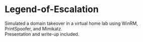 # Legend-of-Escalation
Simulated a domain takeover in a virtual home lab using WinRM, PrintSpoofer, and Mimikatz.  
Presentation and write-up included.
